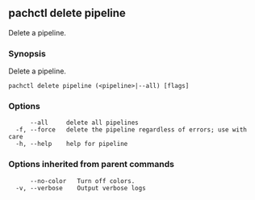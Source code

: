 ## pachctl delete pipeline

Delete a pipeline.

### Synopsis

Delete a pipeline.

```
pachctl delete pipeline (<pipeline>|--all) [flags]
```

### Options

```
      --all     delete all pipelines
  -f, --force   delete the pipeline regardless of errors; use with care
  -h, --help    help for pipeline
```

### Options inherited from parent commands

```
      --no-color   Turn off colors.
  -v, --verbose    Output verbose logs
```
